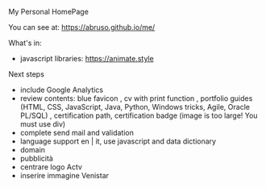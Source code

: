 My Personal HomePage

You can see at: https://abruso.github.io/me/

What's in:
  - javascript libraries: https://animate.style
  

Next steps

  - include Google Analytics
  - review contents:   blue favicon
                     , cv with print function
                     , portfolio guides (HTML, CSS, JavaScript, Java, Python, Windows tricks, Agile, Oracle PL/SQL)
                     , certification path, certification badge (image is too large! You must use div)
  - complete send mail and validation
  - language support en | it, use javascript and data dictionary
  - domain
  - pubblicità
  - centrare logo Actv
  - inserire immagine Venistar
